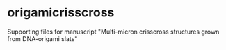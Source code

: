 # origamicrisscross
Supporting files for manuscript "Multi-micron crisscross structures grown from DNA-origami slats"
